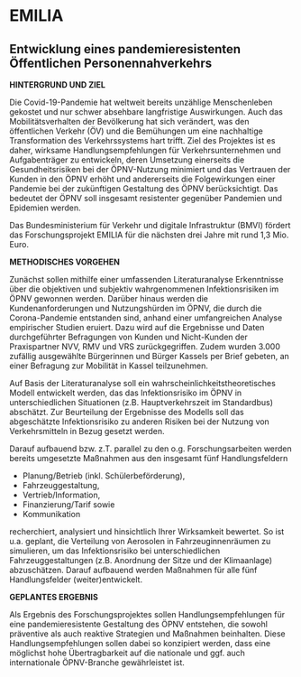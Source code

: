 # EMILIA

## Entwicklung eines pandemieresistenten Öffentlichen Personennahverkehrs 

**HINTERGRUND UND ZIEL**

Die Covid-19-Pandemie hat weltweit bereits unzählige Menschenleben gekostet und nur schwer absehbare langfristige Auswirkungen. Auch das Mobilitätsverhalten der Bevölkerung hat sich verändert, was den öffentlichen Verkehr (ÖV) und die Bemühungen um eine nachhaltige Transformation des Verkehrssystems hart trifft. Ziel des Projektes ist es daher, wirksame Handlungsempfehlungen für Verkehrsunternehmen und Aufgabenträger zu entwickeln, deren Umsetzung einerseits die Gesundheitsrisiken bei der ÖPNV-Nutzung minimiert und das Vertrauen der Kunden in den ÖPNV erhöht und andererseits die Folgewirkungen einer Pandemie bei der zukünftigen Gestaltung des ÖPNV berücksichtigt. Das bedeutet der ÖPNV soll insgesamt resistenter gegenüber Pandemien und Epidemien werden.

Das Bundesministerium für Verkehr und digitale Infrastruktur (BMVI) fördert das Forschungsprojekt EMILIA für die nächsten drei Jahre mit rund 1,3 Mio. Euro.

**METHODISCHES VORGEHEN**

Zunächst sollen mithilfe einer umfassenden Literaturanalyse Erkenntnisse über die objektiven und subjektiv wahrgenommenen Infektionsrisiken im ÖPNV gewonnen werden. Darüber hinaus werden die Kundenanforderungen und Nutzungshürden im ÖPNV, die durch die Corona-Pandemie entstanden sind, anhand einer umfangreichen Analyse empirischer Studien eruiert. Dazu wird auf die Ergebnisse und Daten durchgeführter Befragungen von Kunden und Nicht-Kunden der Praxispartner NVV, RMV und VRS zurückgegriffen. Zudem wurden 3.000 zufällig ausgewählte Bürgerinnen und Bürger Kassels per Brief gebeten, an einer Befragung zur Mobilität in Kassel teilzunehmen.

Auf Basis der Literaturanalyse soll ein wahrscheinlichkeitstheoretisches Modell entwickelt werden, das das Infektionsrisiko im ÖPNV in unterschiedlichen Situationen (z.B. Hauptverkehrszeit im Standardbus) abschätzt. Zur Beurteilung der Ergebnisse des Modells soll das abgeschätzte Infektionsrisiko zu anderen Risiken bei der Nutzung von Verkehrsmitteln in Bezug gesetzt werden.

Darauf aufbauend bzw. z.T. parallel zu den o.g. Forschungsarbeiten werden bereits umgesetzte Maßnahmen aus den insgesamt fünf Handlungsfeldern

- Planung/Betrieb (inkl. Schülerbeförderung),
- Fahrzeuggestaltung,
- Vertrieb/Information,
- Finanzierung/Tarif sowie
- Kommunikation

recherchiert, analysiert und hinsichtlich Ihrer Wirksamkeit bewertet. So ist u.a. geplant, die Verteilung von Aerosolen in Fahrzeuginnenräumen zu simulieren, um das Infektionsrisiko bei unterschiedlichen Fahrzeuggestaltungen (z.B. Anordnung der Sitze und der Klimaanlage) abzuschätzen. Darauf aufbauend werden Maßnahmen für alle fünf Handlungsfelder (weiter)entwickelt.

**GEPLANTES ERGEBNIS**

Als Ergebnis des Forschungsprojektes sollen Handlungsempfehlungen für eine pandemieresistente Gestaltung des ÖPNV entstehen, die sowohl präventive als auch reaktive Strategien und Maßnahmen beinhalten. Diese Handlungsempfehlungen sollen dabei so konzipiert werden, dass eine möglichst hohe Übertragbarkeit auf die nationale und ggf. auch internationale ÖPNV-Branche gewährleistet ist.
